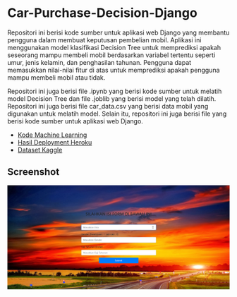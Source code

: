 # Car-Purchase-Decision-Django

Repositori ini berisi kode sumber untuk aplikasi web Django yang membantu pengguna dalam membuat keputusan pembelian mobil. Aplikasi ini menggunakan model klasifikasi Decision Tree untuk memprediksi apakah seseorang mampu membeli mobil berdasarkan variabel tertentu seperti umur, jenis kelamin, dan penghasilan tahunan. Pengguna dapat memasukkan nilai-nilai fitur di atas untuk memprediksi apakah pengguna mampu membeli mobil atau tidak.

Repositori ini juga berisi file .ipynb yang berisi kode sumber untuk melatih model Decision Tree dan file .joblib yang berisi model yang telah dilatih. Repositori ini juga berisi file car_data.csv yang berisi data mobil yang digunakan untuk melatih model. Selain itu, repositori ini juga berisi file yang berisi kode sumber untuk aplikasi web Django.

- [Kode Machine Learning](assets/model)
- [Hasil Deployment Heroku](https://car-purchase-decision-b3e32651a9e4.herokuapp.com/)
- [Dataset Kaggle](https://www.kaggle.com/datasets/gabrielsantello/cars-purchase-decision-dataset)

## Screenshot
![Screenshot Halaman](assets/screenshot.png)